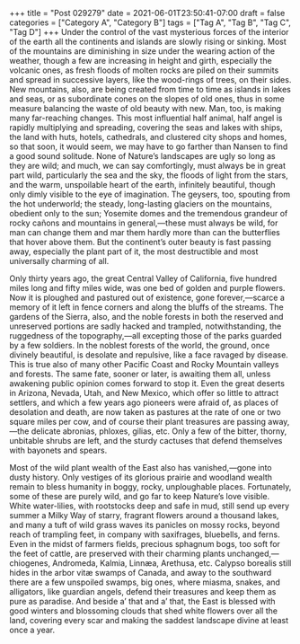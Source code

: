 +++
title = "Post 029279"
date = 2021-06-01T23:50:41-07:00
draft = false
categories = ["Category A", "Category B"]
tags = ["Tag A", "Tag B", "Tag C", "Tag D"]
+++
Under the control of the vast mysterious forces of the interior of the earth all the continents and islands are slowly rising or sinking. Most of the mountains are diminishing in size under the wearing action of the weather, though a few are increasing in height and girth, especially the volcanic ones, as fresh floods of molten rocks are piled on their summits and spread in successive layers, like the wood-rings of trees, on their sides. New mountains, also, are being created from time to time as islands in lakes and seas, or as subordinate cones on the slopes of old ones, thus in some measure balancing the waste of old beauty with new. Man, too, is making many far-reaching changes. This most influential half animal, half angel is rapidly multiplying and spreading, covering the seas and lakes with ships, the land with huts, hotels, cathedrals, and clustered city shops and homes, so that soon, it would seem, we may have to go farther than Nansen to find a good sound solitude. None of Nature’s landscapes are ugly so long as they are wild; and much, we can say comfortingly, must always be in great part wild, particularly the sea and the sky, the floods of light from the stars, and the warm, unspoilable heart of the earth, infinitely beautiful, though only dimly visible to the eye of imagination. The geysers, too, spouting from the hot underworld; the steady, long-lasting glaciers on the mountains, obedient only to the sun; Yosemite domes and the tremendous grandeur of rocky cañons and mountains in general,—these must always be wild, for man can change them and mar them hardly more than can the butterflies that hover above them. But the continent’s outer beauty is fast passing away, especially the plant part of it, the most destructible and most universally charming of all.

Only thirty years ago, the great Central Valley of California, five hundred miles long and fifty miles wide, was one bed of golden and purple flowers. Now it is ploughed and pastured out of existence, gone forever,—scarce a memory of it left in fence corners and along the bluffs of the streams. The gardens of the Sierra, also, and the noble forests in both the reserved and unreserved portions are sadly hacked and trampled, notwithstanding, the ruggedness of the topography,—all excepting those of the parks guarded by a few soldiers. In the noblest forests of the world, the ground, once divinely beautiful, is desolate and repulsive, like a face ravaged by disease. This is true also of many other Pacific Coast and Rocky Mountain valleys and forests. The same fate, sooner or later, is awaiting them all, unless awakening public opinion comes forward to stop it. Even the great deserts in Arizona, Nevada, Utah, and New Mexico, which offer so little to attract settlers, and which a few years ago pioneers were afraid of, as places of desolation and death, are now taken as pastures at the rate of one or two square miles per cow, and of course their plant treasures are passing away,—the delicate abronias, phloxes, gilias, etc. Only a few of the bitter, thorny, unbitable shrubs are left, and the sturdy cactuses that defend themselves with bayonets and spears.

Most of the wild plant wealth of the East also has vanished,—gone into dusty history. Only vestiges of its glorious prairie and woodland wealth remain to bless humanity in boggy, rocky, unploughable places. Fortunately, some of these are purely wild, and go far to keep Nature’s love visible. White water-lilies, with rootstocks deep and safe in mud, still send up every summer a Milky Way of starry, fragrant flowers around a thousand lakes, and many a tuft of wild grass waves its panicles on mossy rocks, beyond reach of trampling feet, in company with saxifrages, bluebells, and ferns. Even in the midst of farmers fields, precious sphagnum bogs, too soft for the feet of cattle, are preserved with their charming plants unchanged,—chiogenes, Andromeda, Kalmia, Linnæa, Arethusa, etc. Calypso borealis still hides in the arbor vitæ swamps of Canada, and away to the southward there are a few unspoiled swamps, big ones, where miasma, snakes, and alligators, like guardian angels, defend their treasures and keep them as pure as paradise. And beside a’ that and a’ that, the East is blessed with good winters and blossoming clouds that shed white flowers over all the land, covering every scar and making the saddest landscape divine at least once a year.
